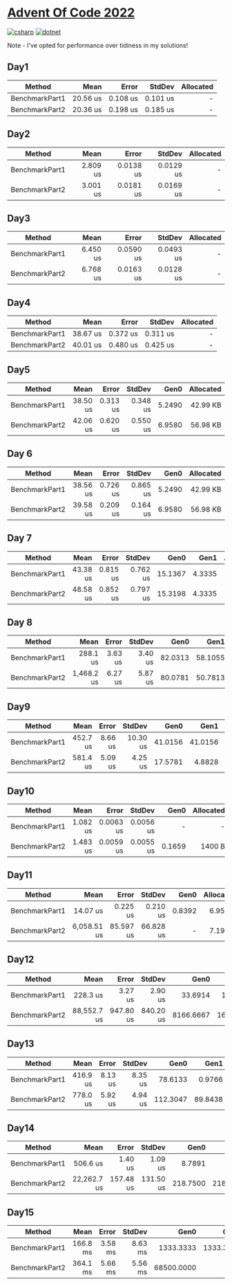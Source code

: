 # [Advent Of Code 2022](https://adventofcode.com/2022)

[![csharp](https://img.shields.io/badge/--512BD4?logo=csharp&logoColor=ffffff)](https://learn.microsoft.com/en-us/dotnet/csharp/)
[![dotnet](https://img.shields.io/badge/--512BD4?logo=.net&logoColor=ffffff)](https://dotnet.microsoft.com/)

Note - I've opted for performance over tidiness in my solutions!

## Day1
|         Method |     Mean |    Error |   StdDev | Allocated |
|--------------- |---------:|---------:|---------:|----------:|
| BenchmarkPart1 | 20.56 us | 0.108 us | 0.101 us |         - |
| BenchmarkPart2 | 20.36 us | 0.198 us | 0.185 us |         - |

## Day2
|         Method |     Mean |     Error |    StdDev | Allocated |
|--------------- |---------:|----------:|----------:|----------:|
| BenchmarkPart1 | 2.809 us | 0.0138 us | 0.0129 us |         - |
| BenchmarkPart2 | 3.001 us | 0.0181 us | 0.0169 us |         - |

## Day3
|         Method |     Mean |     Error |    StdDev | Allocated |
|--------------- |---------:|----------:|----------:|----------:|
| BenchmarkPart1 | 6.450 us | 0.0590 us | 0.0493 us |         - |
| BenchmarkPart2 | 6.768 us | 0.0163 us | 0.0128 us |         - |

## Day4
|         Method |     Mean |    Error |   StdDev | Allocated |
|--------------- |---------:|---------:|---------:|----------:|
| BenchmarkPart1 | 38.67 us | 0.372 us | 0.311 us |         - |
| BenchmarkPart2 | 40.01 us | 0.480 us | 0.425 us |         - |

## Day5
|         Method |     Mean |    Error |   StdDev |   Gen0 | Allocated |
|--------------- |---------:|---------:|---------:|-------:|----------:|
| BenchmarkPart1 | 38.50 us | 0.313 us | 0.348 us | 5.2490 |  42.99 KB |
| BenchmarkPart2 | 42.06 us | 0.620 us | 0.550 us | 6.9580 |  56.98 KB |

## Day 6
|         Method |     Mean |    Error |   StdDev |   Gen0 | Allocated |
|--------------- |---------:|---------:|---------:|-------:|----------:|
| BenchmarkPart1 | 38.56 us | 0.726 us | 0.865 us | 5.2490 |  42.99 KB |
| BenchmarkPart2 | 39.58 us | 0.209 us | 0.164 us | 6.9580 |  56.98 KB |

## Day 7
|         Method |     Mean |    Error |   StdDev |    Gen0 |   Gen1 | Allocated |
|--------------- |---------:|---------:|---------:|--------:|-------:|----------:|
| BenchmarkPart1 | 43.38 us | 0.815 us | 0.762 us | 15.1367 | 4.3335 | 123.75 KB |
| BenchmarkPart2 | 48.58 us | 0.852 us | 0.797 us | 15.3198 | 4.3335 | 125.38 KB |

## Day 8
|         Method |       Mean |   Error |  StdDev |    Gen0 |    Gen1 | Allocated |
|--------------- |-----------:|--------:|--------:|--------:|--------:|----------:|
| BenchmarkPart1 |   288.1 us | 3.63 us | 3.40 us | 82.0313 | 58.1055 | 673.26 KB |
| BenchmarkPart2 | 1,468.2 us | 6.27 us | 5.87 us | 80.0781 | 50.7813 | 664.35 KB |

## Day9
|         Method |     Mean |   Error |   StdDev |    Gen0 |    Gen1 |    Gen2 | Allocated |
|--------------- |---------:|--------:|---------:|--------:|--------:|--------:|----------:|
| BenchmarkPart1 | 452.7 us | 8.66 us | 10.30 us | 41.0156 | 41.0156 | 41.0156 | 315.07 KB |
| BenchmarkPart2 | 581.4 us | 5.09 us |  4.25 us | 17.5781 |  4.8828 |       - | 150.66 KB |

## Day10
|         Method |     Mean |     Error |    StdDev |   Gen0 | Allocated |
|--------------- |---------:|----------:|----------:|-------:|----------:|
| BenchmarkPart1 | 1.082 us | 0.0063 us | 0.0056 us |      - |         - |
| BenchmarkPart2 | 1.483 us | 0.0059 us | 0.0055 us | 0.1659 |    1400 B |

## Day11
|         Method |        Mean |     Error |    StdDev |   Gen0 | Allocated |
|--------------- |------------:|----------:|----------:|-------:|----------:|
| BenchmarkPart1 |    14.07 us |  0.225 us |  0.210 us | 0.8392 |   6.95 KB |
| BenchmarkPart2 | 6,058.51 us | 85.597 us | 66.828 us |      - |   7.19 KB |

## Day12
|         Method |        Mean |     Error |    StdDev |      Gen0 |     Gen1 |   Allocated |
|--------------- |------------:|----------:|----------:|----------:|---------:|------------:|
| BenchmarkPart1 |    228.3 us |   3.27 us |   2.90 us |   33.6914 |  16.6016 |   276.98 KB |
| BenchmarkPart2 | 88,552.7 us | 947.80 us | 840.20 us | 8166.6667 | 166.6667 | 67273.28 KB |

## Day13
|         Method |     Mean |   Error |  StdDev |     Gen0 |    Gen1 | Allocated |
|--------------- |---------:|--------:|--------:|---------:|--------:|----------:|
| BenchmarkPart1 | 416.9 us | 8.13 us | 8.35 us |  78.6133 |  0.9766 | 645.13 KB |
| BenchmarkPart2 | 778.0 us | 5.92 us | 4.94 us | 112.3047 | 89.8438 | 925.05 KB |

## Day14
|         Method |        Mean |     Error |    StdDev |     Gen0 |     Gen1 |    Gen2 | Allocated |
|--------------- |------------:|----------:|----------:|---------:|---------:|--------:|----------:|
| BenchmarkPart1 |    506.6 us |   1.40 us |   1.09 us |   8.7891 |        - |       - |  79.23 KB |
| BenchmarkPart2 | 22,262.7 us | 157.48 us | 131.50 us | 218.7500 | 218.7500 | 62.5000 | 336.05 KB |

## Day15
|         Method |     Mean |   Error |  StdDev |       Gen0 |      Gen1 |      Gen2 | Allocated |
|--------------- |---------:|--------:|--------:|-----------:|----------:|----------:|----------:|
| BenchmarkPart1 | 166.8 ms | 3.58 ms | 8.63 ms |  1333.3333 | 1333.3333 | 1333.3333 | 449.87 MB |
| BenchmarkPart2 | 364.1 ms | 5.66 ms | 5.56 ms | 68500.0000 |         - |         - |  546.9 MB |
